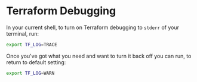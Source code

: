 # Terraform Debugging

In your current shell, to turn on Terraform debugging to `stderr` of your terminal, run:

```sh
export TF_LOG=TRACE
```

Once you've got what you need and want to turn it back off you can run, to return to default setting:

```sh
export TF_LOG=WARN
```
